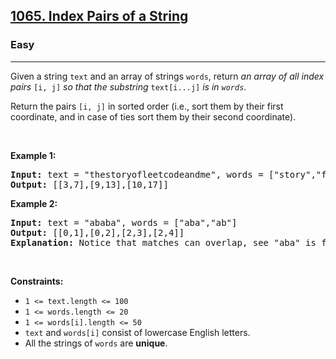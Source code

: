 <h2><a href="https://leetcode.com/problems/index-pairs-of-a-string/">1065. Index Pairs of a String</a></h2><h3>Easy</h3><hr><div><p>Given a string <code>text</code> and an array of strings <code>words</code>, return <em>an array of all index pairs </em><code>[i, j]</code><em> so that the substring </em><code>text[i...j]</code><em> is in <code>words</code></em>.</p>

<p>Return the pairs <code>[i, j]</code> in sorted order (i.e., sort them by their first coordinate, and in case of ties sort them by their second coordinate).</p>

<p>&nbsp;</p>
<p><strong>Example 1:</strong></p>

<pre><strong>Input:</strong> text = "thestoryofleetcodeandme", words = ["story","fleet","leetcode"]
<strong>Output:</strong> [[3,7],[9,13],[10,17]]
</pre>

<p><strong>Example 2:</strong></p>

<pre><strong>Input:</strong> text = "ababa", words = ["aba","ab"]
<strong>Output:</strong> [[0,1],[0,2],[2,3],[2,4]]
<strong>Explanation:</strong> Notice that matches can overlap, see "aba" is found in [0,2] and [2,4].
</pre>

<p>&nbsp;</p>
<p><strong>Constraints:</strong></p>

<ul>
	<li><code>1 &lt;= text.length &lt;= 100</code></li>
	<li><code>1 &lt;= words.length &lt;= 20</code></li>
	<li><code>1 &lt;= words[i].length &lt;= 50</code></li>
	<li><code>text</code> and <code>words[i]</code> consist of lowercase English letters.</li>
	<li>All the strings of <code>words</code> are <strong>unique</strong>.</li>
</ul>
</div>